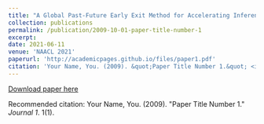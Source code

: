 ```yaml
---
title: "A Global Past-Future Early Exit Method for Accelerating Inference of Pre-trained Language Models"
collection: publications
permalink: /publication/2009-10-01-paper-title-number-1
excerpt:
date: 2021-06-11
venue: 'NAACL 2021'
paperurl: 'http://academicpages.github.io/files/paper1.pdf'
citation: 'Your Name, You. (2009). &quot;Paper Title Number 1.&quot; <i>Journal 1</i>. 1(1).'
---
```


[Download paper here](http://RuntimeError1.github.io/files/paper1.pdf)

Recommended citation: Your Name, You. (2009). "Paper Title Number 1." <i>Journal 1</i>. 1(1).
